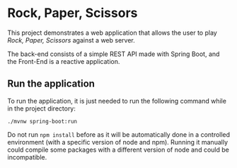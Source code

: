 # Rock, Paper, Scissors
This project demonstrates a web application that allows the user to play _Rock, Paper, Scissors_ against a web server.

The back-end consists of a simple REST API made with Spring Boot, and the Front-End is a reactive application.

## Run the application
To run the application, it is just needed to run the following command while in the project directory:

```
./mvnw spring-boot:run
```

Do not run `npm install` before as it will be automatically done in a controlled environment (with a specific version of node and npm).
Running it manually could compile some packages with a different version of node and could be incompatible.
